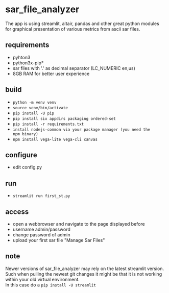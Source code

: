 # sar_file_analyzer
The app is using streamlit, altair, pandas and other great python modules   
for graphical presentation of various metrics from ascii sar files.

## requirements
* pyhton3 
* python3x-pip* 
* sar files with '.' as decimal separator (LC_NUMERIC en,us)
* 8GB RAM for better user experience

## build
* <code>python -m venv venv</code> 
* <code>source venv/bin/activate</code> 
* <code>pip install -U pip</code>
* <code>pip install six appdirs packaging ordered-set</code>
* <code>pip install -r requirements.txt</code>
* <code>install nodejs-common via your package manager (you need the npm binary)</code>
* <code>npm install vega-lite vega-cli canvas</code>

## configure
* edit config.py
## run
* <code>streamlit run first_st.py</code>

## access
* open a webbrowser and navigate to the page displayed before
* username admin/password
* change password of admin
* upload your first sar file "Manage Sar Files"

## note
Newer versions of sar_file_analyzer may rely on the latest streamlit version.   
Such when pulling the newest git changes it might be that it is not working
within your old virtual environment.   
In this case do a <code>pip install -U streamlit</code>
